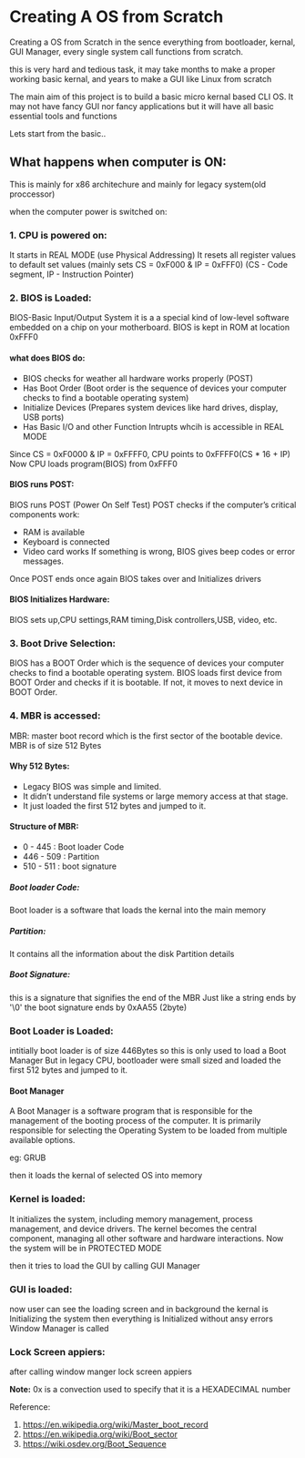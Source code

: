 # Creating A OS from Scratch
Creating a OS from Scratch in the sence everything from bootloader, kernal, GUI Manager, every single system call functions from scratch.

this is very hard and tedious task, it may take months to make a proper working basic kernal, and years to make a GUI like Linux from scratch

The main aim of this project is to build a basic micro kernal based CLI OS. It may not have fancy GUI nor fancy applications but it will have all basic essential tools and functions

Lets start from the basic..

## What happens when computer is ON:
This is mainly for x86 architechure and mainly for legacy system(old proccessor)

when the computer power is switched on:
### 1. CPU is powered on:
It starts in REAL MODE (use Physical Addressing)
It resets all register values to default set values (mainly sets CS = 0xF000 & IP = 0xFFF0) (CS - Code segment, IP - Instruction Pointer)

### 2. BIOS is Loaded:
BIOS-Basic Input/Output System
it is a a special kind of low-level software embedded on a chip on your motherboard.
BIOS is kept in ROM at location 0xFFF0

#### what does BIOS do:
- BIOS checks for weather all hardware works properly (POST)
- Has Boot Order (Boot order is the sequence of devices your computer checks to find a bootable operating system)
- Initialize Devices (Prepares system devices like hard drives, display, USB ports)
- Has Basic I/O and other Function Intrupts whcih is accessible in REAL MODE

Since  CS = 0xF0000 & IP = 0xFFFF0, CPU points to 0xFFFF0(CS * 16 + IP)
Now CPU loads program(BIOS) from 0xFFF0

#### BIOS runs POST:
BIOS runs POST (Power On Self Test)
POST checks if the computer’s critical components work:
- RAM is available
- Keyboard is connected
- Video card works
If something is wrong, BIOS gives beep codes or error messages.

Once POST ends once again BIOS takes over and Initializes drivers

#### BIOS Initializes Hardware:
BIOS sets up,CPU settings,RAM timing,Disk controllers,USB, video, etc.

### 3. Boot Drive Selection:
BIOS has a BOOT Order which is the sequence of devices your computer checks to find a bootable operating system.
BIOS loads first device from BOOT Order and checks if it is bootable. If not, it moves to next device in BOOT Order.

### 4. MBR is accessed:
MBR: master boot record which is the first sector of the bootable device.
MBR is of size 512 Bytes

#### Why 512 Bytes:
- Legacy BIOS was simple and limited.
- It didn’t understand file systems or large memory access at that stage.
- It just loaded the first 512 bytes and jumped to it.

#### Structure of MBR:
- 0 - 445 : Boot loader Code
- 446 - 509 : Partition
- 510 - 511 : boot signature

##### Boot loader Code:
Boot loader is a software that loads the kernal into the main memory

##### Partition:
It contains all the information about the disk Partition details

##### Boot Signature:
this is a signature that signifies the end of the MBR
Just like a string ends by '\0' the boot signature ends by 0xAA55 (2byte)

### Boot Loader is Loaded:
intitially boot loader is of size 446Bytes so this is only used to load a Boot Manager
But in legacy CPU, bootloader were small sized and loaded the first 512 bytes and jumped to it.

#### Boot Manager
A Boot Manager is a software program that is responsible for the management of the booting process of the computer. It is primarily responsible for selecting the Operating System to be loaded from multiple available options.

eg: GRUB

then it loads the kernal of selected OS into memory

### Kernel is loaded:
It initializes the system, including memory management, process management, and device drivers.
The kernel becomes the central component, managing all other software and hardware interactions.
Now the system will be in PROTECTED MODE

then it tries to load the GUI by calling GUI Manager

### GUI is loaded:
now user can see the loading screen and in background the kernal is Initializing the system
then everything is Initialized without ansy errors Window Manager is called

### Lock Screen appiers:
after calling window manger lock screen appiers


**Note:** 0x is a convection used to specify that it is a HEXADECIMAL number


Reference:

1) https://en.wikipedia.org/wiki/Master_boot_record
2) https://en.wikipedia.org/wiki/Boot_sector
3) https://wiki.osdev.org/Boot_Sequence
